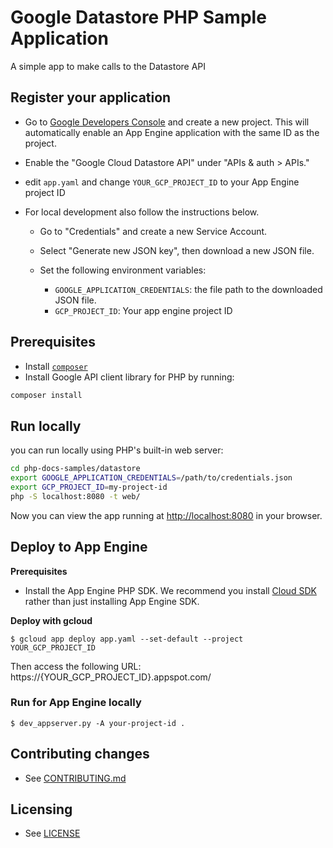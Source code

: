 # Google Datastore PHP Sample Application

A simple app to make calls to the Datastore API

## Register your application

- Go to
  [Google Developers Console](https://console.developers.google.com/project)
  and create a new project. This will automatically enable an App
  Engine application with the same ID as the project.

- Enable the "Google Cloud Datastore API" under "APIs & auth > APIs."

- edit `app.yaml` and change `YOUR_GCP_PROJECT_ID` to your App Engine project ID

- For local development also follow the instructions below.

  - Go to "Credentials" and create a new Service Account.

  - Select "Generate new JSON key", then download a new JSON file.

  - Set the following environment variables:

    - `GOOGLE_APPLICATION_CREDENTIALS`: the file path to the downloaded JSON file.
    - `GCP_PROJECT_ID`: Your app engine project ID

## Prerequisites

- Install [`composer`](https://getcomposer.org)
- Install Google API client library for PHP by running:

```sh
composer install
```

## Run locally

you can run locally using PHP's built-in web server:

```sh
cd php-docs-samples/datastore
export GOOGLE_APPLICATION_CREDENTIALS=/path/to/credentials.json
export GCP_PROJECT_ID=my-project-id
php -S localhost:8080 -t web/
```

Now you can view the app running at [http://localhost:8080](http://localhost:8080)
in your browser.

## Deploy to App Engine

**Prerequisites**

- Install the App Engine PHP SDK.
  We recommend you install
  [Cloud SDK](https://developers.google.com/cloud/sdk/) rather than
  just installing App Engine SDK.

**Deploy with gcloud**

```
$ gcloud app deploy app.yaml --set-default --project YOUR_GCP_PROJECT_ID
```

Then access the following URL:
  https://{YOUR_GCP_PROJECT_ID}.appspot.com/

### Run for App Engine locally

```
$ dev_appserver.py -A your-project-id .
```

## Contributing changes

* See [CONTRIBUTING.md](../CONTRIBUTING.md)

## Licensing

* See [LICENSE](../LICENSE)


